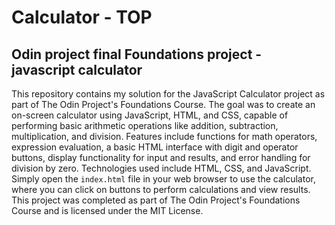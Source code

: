 # Calculator - TOP
## Odin project final Foundations project - javascript calculator

This repository contains my solution for the JavaScript Calculator project as part of The Odin Project's Foundations Course. The goal was to create an on-screen calculator using JavaScript, HTML, and CSS, capable of performing basic arithmetic operations like addition, subtraction, multiplication, and division. Features include functions for math operators, expression evaluation, a basic HTML interface with digit and operator buttons, display functionality for input and results, and error handling for division by zero. Technologies used include HTML, CSS, and JavaScript. Simply open the `index.html` file in your web browser to use the calculator, where you can click on buttons to perform calculations and view results. This project was completed as part of The Odin Project's Foundations Course and is licensed under the MIT License.
